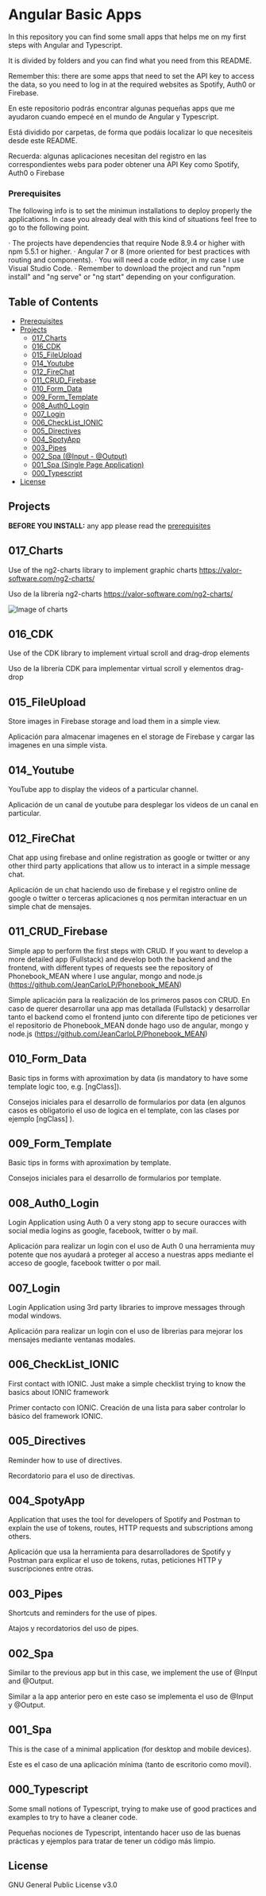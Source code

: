 # Angular Basic Apps

In this repository you can find some small apps that helps me on my first steps with Angular and Typescript.

It is divided by folders and you can find what you need from this README.

Remember this: there are some apps that need to set the API key to access the data, so you need to log in at the required websites as Spotify, Auth0 or Firebase.

En este repositorio podrás encontrar algunas pequeñas apps que me ayudaron cuando empecé en el mundo de Angular y Typescript.

Está dividido por carpetas, de forma que podáis localizar lo que necesiteis desde este README.

Recuerda: algunas aplicaciones necesitan del registro en las correspondientes webs para poder obtener una API Key como Spotify, Auth0 o Firebase

### Prerequisites
The following info is to set the minimun installations to deploy properly the applications. In case you already deal with this kind of situations feel free to go to the following point.

· The projects have dependencies that require Node 8.9.4 or higher with npm 5.5.1 or higher.
· Angular 7 or 8 (more oriented for best practices with routing and components).
· You will need a code editor, in my case I use Visual Studio Code.
· Remember to download the project and run "npm install" and "ng serve" or "ng start" depending on your configuration.


## Table of Contents

* [Prerequisites](#prerequisites)
* [Projects](#projects)
    * [017_Charts](#017_Charts)
    * [016_CDK](#016_CDK)
    * [015_FileUpload](#015_FileUpload)
    * [014_Youtube](#014_Youtube)
    * [012_FireChat](#012_FireChat)
    * [011_CRUD_Firebase](#011_CRUD_Firebase)
    * [010_Form_Data](#010_Form_Data)
    * [009_Form_Template](#009_Form_Template)
    * [008_Auth0_Login](#008_Auth0_Login)
    * [007_Login](#007_Login)
    * [006_CheckList_IONIC](#006_CheckList_IONIC)
    * [005_Directives](#005_Directives)
    * [004_SpotyApp](#004_SpotyApp)
    * [003_Pipes](#003_Pipes)
    * [002_Spa (@Input - @Output)](#002_Spa)
    * [001_Spa (Single Page Application)](#001_Spa)
    * [000_Typescript](#000_Typescript)
* [License](#license)


## Projects
**BEFORE YOU INSTALL:** any app please read the [prerequisites](#prerequisites)

## 017_Charts
Use of the ng2-charts library to implement graphic charts https://valor-software.com/ng2-charts/

Uso de la librería ng2-charts https://valor-software.com/ng2-charts/

![Image of charts](Angular_Basic_Apps/images/017_Charts.png)

## 016_CDK
Use of the CDK library to implement virtual scroll and drag-drop elements

Uso de la librería CDK para implementar virtual scroll y elementos drag-drop

## 015_FileUpload
Store images in Firebase storage and load them in a simple view.

Aplicación para almacenar imagenes en el storage de Firebase y cargar las imagenes en una simple vista.

## 014_Youtube
YouTube app to display the videos of a particular channel.

Aplicación de un canal de youtube para desplegar los videos de un canal en particular.

## 012_FireChat
Chat app using firebase and online registration as google or twitter or any other third party applications that allow us to interact in a simple message chat.

Aplicación de un chat haciendo uso de firebase y el registro online de google o twitter o terceras aplicaciones q nos permitan interactuar en un simple chat de mensajes.

## 011_CRUD_Firebase

Simple app to perform the first steps with CRUD. If you want to develop a more detailed app (Fullstack) and develop both the backend and the frontend, with different types of requests see the repository of Phonebook_MEAN where I use angular, mongo and node.js (https://github.com/JeanCarloLP/Phonebook_MEAN)

Simple aplicación para la realización de los primeros pasos con CRUD. En caso de querer desarrollar una app mas detallada (Fullstack) y desarrollar tanto el backend como el frontend junto con diferente tipo de peticiones ver el repositorio de Phonebook_MEAN donde hago uso de angular, mongo y node.js (https://github.com/JeanCarloLP/Phonebook_MEAN)

## 010_Form_Data

Basic tips in forms with aproximation by data (is mandatory to have some template logic too, e.g. [ngClass]).

Consejos iniciales para el desarrollo de formularios por data (en algunos casos es obligatorio el uso de logica en el template, con las clases por ejemplo [ngClass] ).

## 009_Form_Template

Basic tips in forms with aproximation by template.

Consejos iniciales para el desarrollo de formularios por template.

## 008_Auth0_Login

Login Application using Auth 0 a very stong app to secure ouracces with social media logins as google, facebook, twitter o by mail.

Aplicación para realizar un login con el uso de Auth 0 una herramienta muy potente que nos ayudará a proteger al acceso a nuestras apps mediante el acceso de google, facebook twitter o por mail.

## 007_Login

Login Application using 3rd party libraries to improve messages through modal windows.

Aplicación para realizar un login con el uso de librerias para mejorar los mensajes mediante ventanas modales.

## 006_CheckList_IONIC

First contact with IONIC. Just make a simple checklist trying to know the basics about IONIC framework

Primer contacto con IONIC. Creación de una lista para saber controlar lo básico del framework IONIC.

## 005_Directives

Reminder how to use of directives.

Recordatorio para el uso de directivas.

## 004_SpotyApp

Application that uses the tool for developers of Spotify and Postman to explain the use of tokens, routes, HTTP requests and subscriptions among others.

Aplicación que usa la herramienta para desarrolladores de Spotify y Postman para explicar el uso de tokens, rutas, peticiones HTTP y suscripciones entre otras.

## 003_Pipes

Shortcuts and reminders for the use of pipes.

Atajos y recordatorios del uso de pipes.

## 002_Spa

Similar to the previous app but in this case, we implement the use of @Input and @Output.

Similar a la app anterior pero en este caso se implementa el uso de @Input y @Output.

## 001_Spa

This is the case of a minimal application (for desktop and mobile devices).

Este es el caso de una aplicación mínima (tanto de escritorio como movil).

## 000_Typescript

Some small notions of Typescript, trying to make use of good practices and examples to try to have a cleaner code.

Pequeñas nociones de Typescript, intentando hacer uso de las buenas prácticas y ejemplos para tratar de tener un código más limpio.


## License

GNU General Public License v3.0
